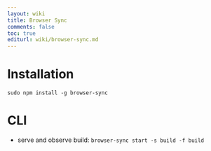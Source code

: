 ```yaml
---
layout: wiki
title: Browser Sync
comments: false
toc: true
editurl: wiki/browser-sync.md
---
```


# Installation

```sudo npm install -g browser-sync``` 

# CLI
- serve and observe build: ```browser-sync start -s build -f build```
